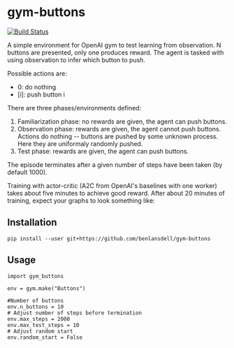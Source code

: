# gym-buttons

[![Build Status](https://travis-ci.org/benlansdell/gym-buttons.svg?branch=master)](https://travis-ci.org/benlansdell/gym-buttons)

A simple environment for OpenAI gym to test learning from observation. N buttons are presented, only one produces reward. The agent is tasked with using observation to infer which button to push.

Possible actions are:
* 0: do nothing
* [i]: push button i

There are three phases/environments defined:

1. Familiarization phase: no rewards are given, the agent can push buttons.
2. Observation phase: rewards are given, the agent cannot push buttons. Actions do nothing -- buttons are pushed by some unknown process. Here they are uniformaly randomly pushed. 
3. Test phase: rewards are given, the agent can push buttons. 

The episode terminates after a given number of steps have been taken (by
default 1000). 

Training with actor-critic (A2C from OpenAI's baselines with one worker) takes
about five minutes to achieve good reward. After about 20 minutes of training,
expect your graphs to look something like:

## Installation

`pip install --user git+https://github.com/benlansdell/gym-buttons`

## Usage

```
import gym_buttons

env = gym.make("Buttons")

#Number of buttons
env.n_buttons = 10
# Adjust number of steps before termination
env.max_steps = 2000
env.max_test_steps = 10
# Adjust random start
env.random_start = False
```
